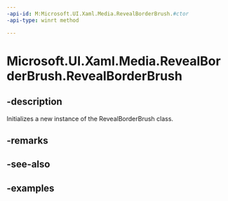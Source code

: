 ```yaml
---
-api-id: M:Microsoft.UI.Xaml.Media.RevealBorderBrush.#ctor
-api-type: winrt method

---
```

<!-- Method syntax.
public RevealBorderBrush.RevealBorderBrush()
-->

# Microsoft.UI.Xaml.Media.RevealBorderBrush.RevealBorderBrush


## -description

Initializes a new instance of the RevealBorderBrush class.


## -remarks


## -see-also


## -examples



